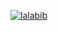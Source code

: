 [![lalabib](https://circleci.com/gh/lalabib/movi.svg?style=svg)](https://circleci.com/gh/lalabib/movi)
